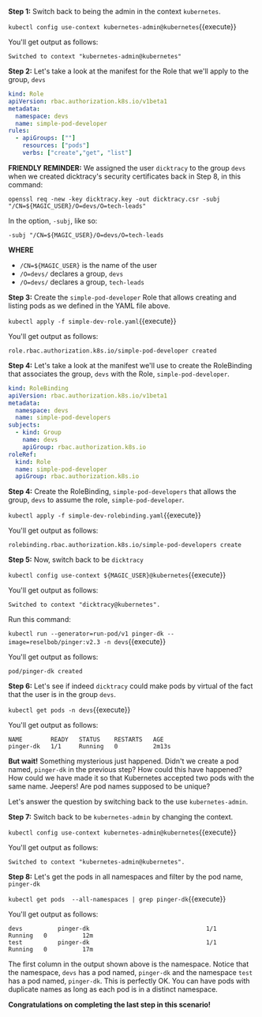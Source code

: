 **Step 1:** Switch back to being the admin in the context `kubernetes`.

`kubectl config use-context kubernetes-admin@kubernetes`{{execute}}

You'll get output as follows:

`Switched to context "kubernetes-admin@kubernetes"`

**Step 2:** Let's take a look at the manifest for the Role that we'll apply to the group, `devs`

```yaml
kind: Role
apiVersion: rbac.authorization.k8s.io/v1beta1
metadata:
  namespace: devs
  name: simple-pod-developer
rules:
  - apiGroups: [""]
    resources: ["pods"]
    verbs: ["create","get", "list"]
```

**FRIENDLY REMINDER:** We assigned the user `dicktracy` to the group `devs` when we created dicktracy's security certificates
back in Step 8, in this command:

`openssl req -new -key dicktracy.key -out dicktracy.csr -subj "/CN=${MAGIC_USER}/O=devs/O=tech-leads"`

In the  option, `-subj`, like so:

`-subj "/CN=${MAGIC_USER}/O=devs/O=tech-leads`

**WHERE**

* `/CN=${MAGIC_USER}` is the name of the user
* `/O=devs/` declares a group, `devs`
* `/O=devs/` declares a group, `tech-leads`

**Step 3:** Create the `simple-pod-developer` Role that allows creating and listing pods as we defined in the YAML file above.

`kubectl apply -f simple-dev-role.yaml`{{execute}}

You'll get output as follows:

`role.rbac.authorization.k8s.io/simple-pod-developer created`

**Step 4:** Let's take a look at the manifest we'll use to create the RoleBinding that associates the group, `devs` with the Role,
`simple-pod-developer`.

```yaml
kind: RoleBinding
apiVersion: rbac.authorization.k8s.io/v1beta1
metadata:
  namespace: devs
  name: simple-pod-developers
subjects:
  - kind: Group
    name: devs
    apiGroup: rbac.authorization.k8s.io
roleRef:
  kind: Role
  name: simple-pod-developer
  apiGroup: rbac.authorization.k8s.io
```

**Step 4:** Create the RoleBinding, `simple-pod-developers` that allows the group, `devs` to assume the 
role, `simple-pod-developer`.

`kubectl apply -f simple-dev-rolebinding.yaml`{{execute}}

You'll get output as follows:

`rolebinding.rbac.authorization.k8s.io/simple-pod-developers create`

**Step 5:** Now, switch back to be `dicktracy`

`kubectl config use-context ${MAGIC_USER}@kubernetes`{{execute}}

You'll get output as follows:

`Switched to context "dicktracy@kubernetes".`

Run this command: 

`kubectl run --generator=run-pod/v1 pinger-dk --image=reselbob/pinger:v2.3 -n devs`{{execute}}

You'll get output as follows:

`pod/pinger-dk created`

**Step 6:** Let's see if indeed `dicktracy` could make pods by virtual of the fact that the user is in the group `devs`.

`kubectl get pods -n devs`{{execute}}

You'll get output as follows:

```text
NAME        READY   STATUS    RESTARTS   AGE
pinger-dk   1/1     Running   0          2m13s
```

**But wait!** Something mysterious just happened. Didn't we create a pod named, `pinger-dk` in the previous step? How could this have 
happened? How could we have made it so that Kubernetes accepted two pods with the same name. Jeepers! Are pod names supposed
to be unique?

Let's answer the question by switching back to the use `kubernetes-admin`.

**Step 7:** Switch back to be `kubernetes-admin` by changing the context.

`kubectl config use-context kubernetes-admin@kubernetes`{{execute}}

You'll get output as follows:

`Switched to context "kubernetes-admin@kubernetes".`

**Step 8:** Let's get the pods in all namespaces and filter by the pod name, `pinger-dk`

`kubectl get pods  --all-namespaces | grep pinger-dk`{{execute}}

You'll get output as follows:

```text
devs          pinger-dk                                 1/1     Running   0          12m
test          pinger-dk                                 1/1     Running   0          17m
```
The first column in the output shown above is the namespace. Notice that the namespace, `devs` has a pod named, `pinger-dk` and
the namespace `test` has a pod named, `pinger-dk`. This is perfectly OK. You can have pods with duplicate names as long as
each pod is in a distinct namespace.

**Congratulations on completing the last step in this scenario!**